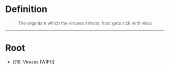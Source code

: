 # Definition
> The organism which the viruses infects; host gets sick with virus
***
# Root
- [[19. Viruses (WIP)]]